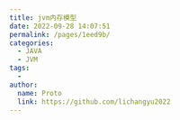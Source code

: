 ```yaml
---
title: jvm内存模型
date: 2022-09-28 14:07:51
permalink: /pages/1eed9b/
categories:
  - JAVA
  - JVM
tags:
  - 
author: 
  name: Proto
  link: https://github.com/lichangyu2022
---
```


